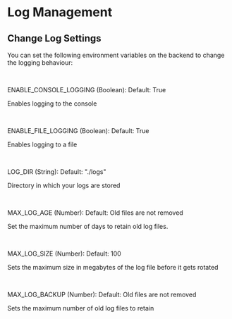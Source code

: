 # Log Management

## Change Log Settings

You can set the following environment variables on the backend to change the logging behaviour:

<br />

ENABLE_CONSOLE_LOGGING (Boolean):
Default: True

Enables logging to the console   

<br />

ENABLE_FILE_LOGGING (Boolean):
Default: True

Enables logging to a file  

<br />

LOG_DIR (String):
Default: "./logs" 

Directory in which your logs are stored  

<br />

MAX_LOG_AGE (Number):
Default: Old files are not removed

Set the maximum number of days to retain old log files.  

<br />

MAX_LOG_SIZE (Number):
Default: 100

Sets the maximum size in megabytes of the log file before it gets rotated  

<br />

MAX_LOG_BACKUP (Number):
Default: Old files are not removed

Sets the maximum number of old log files to retain  
